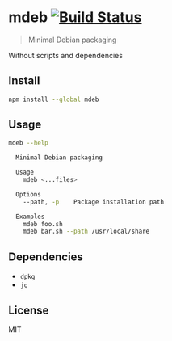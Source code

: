 # mdeb [![Build Status][travis-image]][travis-url]

> Minimal Debian packaging

Without scripts and dependencies

## Install

```sh
npm install --global mdeb
```

## Usage

```sh
mdeb --help

  Minimal Debian packaging

  Usage
    mdeb <...files>

  Options
    --path, -p    Package installation path

  Examples
    mdeb foo.sh
    mdeb bar.sh --path /usr/local/share
```

## Dependencies

* `dpkg`
* `jq`

## License

MIT

[travis-url]: https://travis-ci.org/andrepolischuk/mdeb
[travis-image]: https://travis-ci.org/andrepolischuk/mdeb.svg?branch=master
